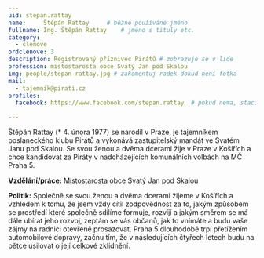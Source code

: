 ```yaml
---
uid: stepan.rattay
name:     Štěpán Rattay  	# běžně používáné jméno
fullname: Ing. Štěpán Rattay  	# jméno s tituly etc.
category:
  - clenove
ordclenove: 3
description: Registrovaný příznivec Pirátů # zobrazuje se v lide
profession: místostarosta obce Svatý Jan pod Skalou
img: people/stepan-rattay.jpg # zakomentuj radek dokud není fotka
mail:
  - tajemnik@pirati.cz
profiles:
  facebook: https://www.facebook.com/stepan.rattay  # pokud nema, staci smazat tuto radku

---
```


Štěpán Rattay (* 4. února 1977) se narodil v Praze, je tajemníkem poslaneckého klubu Pirátů a vykonává zastupitelský mandát ve Svatém Janu pod Skalou. Se svou ženou a dvěma dcerami žije v Praze v Košířích a chce kandidovat za Piráty v nadcházejících komunálních volbách na MČ Praha 5.

**Vzdělání/práce:** Místostarosta obce Svatý Jan pod Skalou

**Politik:** Společně se svou ženou a dvěma dcerami žijeme v Košířích a vzhledem k tomu, že jsem vždy cítil zodpovědnost za to, jakým způsobem se prostředí které společně sdílíme formuje, rozvíjí a jakým směrem se má dále ubírat jeho rozvoj, zeptám se vás občanů, jak to vnímáte a budu vaše zájmy na radnici otevřeně prosazovat. Praha 5 dlouhodobě trpí přetížením automobilové dopravy, začnu tím, že v následujících čtyřech letech budu na pětce usilovat o její celkové zklidnění.
